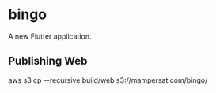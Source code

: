 # bingo

A new Flutter application.

## Publishing Web
aws s3 cp --recursive build/web s3://mampersat.com/bingo/

